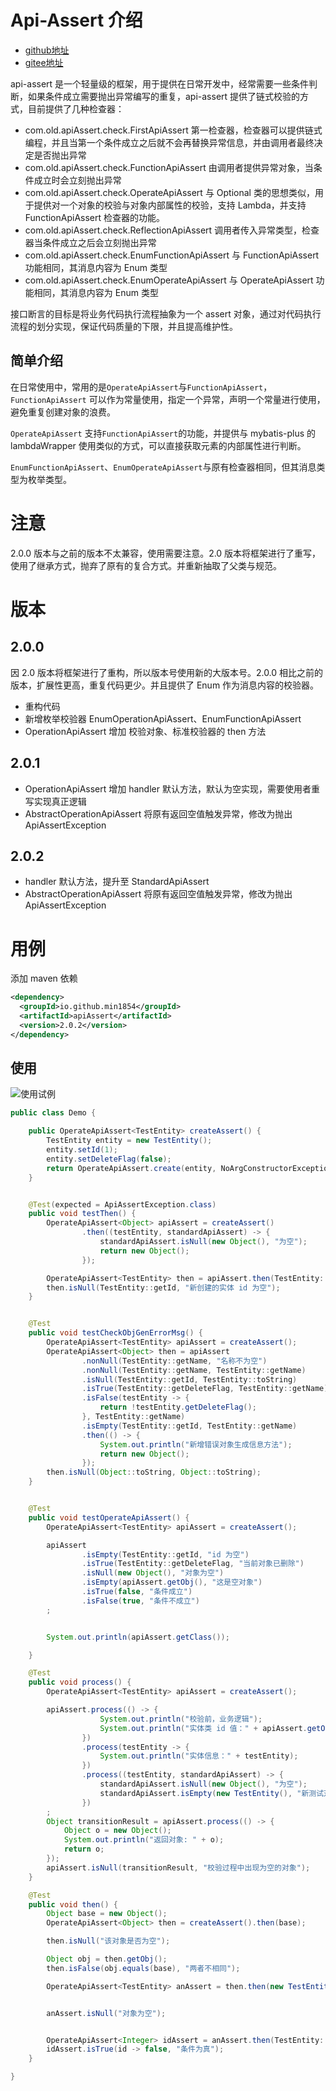 # Api-Assert 介绍

- [github地址](https://github.com/min1854/apiAssert)
- [gitee地址](https://gitee.com/min1854/api-assert)


api-assert 是一个轻量级的框架，用于提供在日常开发中，经常需要一些条件判断，如果条件成立需要抛出异常编写的重复，api-assert 提供了链式校验的方式，目前提供了几种检查器：

- com.old.apiAssert.check.FirstApiAssert 第一检查器，检查器可以提供链式编程，并且当第一个条件成立之后就不会再替换异常信息，并由调用者最终决定是否抛出异常
- com.old.apiAssert.check.FunctionApiAssert 由调用者提供异常对象，当条件成立时会立刻抛出异常
- com.old.apiAssert.check.OperateApiAssert 与 Optional 类的思想类似，用于提供对一个对象的校验与对象内部属性的校验，支持 Lambda，并支持 FunctionApiAssert 检查器的功能。
- com.old.apiAssert.check.ReflectionApiAssert 调用者传入异常类型，检查器当条件成立之后会立刻抛出异常
- com.old.apiAssert.check.EnumFunctionApiAssert 与 FunctionApiAssert 功能相同，其消息内容为 Enum 类型
- com.old.apiAssert.check.EnumOperateApiAssert 与 OperateApiAssert 功能相同，其消息内容为 Enum 类型


接口断言的目标是将业务代码执行流程抽象为一个 assert 对象，通过对代码执行流程的划分实现，保证代码质量的下限，并且提高维护性。

## 简单介绍
在日常使用中，常用的是`OperateApiAssert`与`FunctionApiAssert`，`FunctionApiAssert` 可以作为常量使用，指定一个异常，声明一个常量进行使用，避免重复创建对象的浪费。

`OperateApiAssert` 支持`FunctionApiAssert`的功能，并提供与 mybatis-plus 的 lambdaWrapper 使用类似的方式，可以直接获取元素的内部属性进行判断。

`EnumFunctionApiAssert`、`EnumOperateApiAssert`与原有检查器相同，但其消息类型为枚举类型。




# 注意
2.0.0 版本与之前的版本不太兼容，使用需要注意。2.0 版本将框架进行了重写，使用了继承方式，抛弃了原有的复合方式。并重新抽取了父类与规范。


# 版本

## 2.0.0
因 2.0 版本将框架进行了重构，所以版本号使用新的大版本号。2.0.0 相比之前的版本，扩展性更高，重复代码更少。并且提供了 Enum 作为消息内容的校验器。

- 重构代码
- 新增枚举校验器 EnumOperationApiAssert、EnumFunctionApiAssert
- OperationApiAssert 增加 校验对象、标准校验器的 then 方法

## 2.0.1
- OperationApiAssert 增加 handler 默认方法，默认为空实现，需要使用者重写实现真正逻辑
- AbstractOperationApiAssert 将原有返回空值触发异常，修改为抛出 ApiAssertException

## 2.0.2
- handler 默认方法，提升至 StandardApiAssert
- AbstractOperationApiAssert 将原有返回空值触发异常，修改为抛出 ApiAssertException


# 用例
添加 maven 依赖
```xml
<dependency>
  <groupId>io.github.min1854</groupId>
  <artifactId>apiAssert</artifactId>
  <version>2.0.2</version>
</dependency>
```



## 使用



![使用试例](https://img-blog.csdnimg.cn/cca04af30f1b4f31a6c21bb7b610c8a4.jpeg)












```java
public class Demo {

    public OperateApiAssert<TestEntity> createAssert() {
        TestEntity entity = new TestEntity();
        entity.setId(1);
        entity.setDeleteFlag(false);
        return OperateApiAssert.create(entity, NoArgConstructorException::new);
    }


    @Test(expected = ApiAssertException.class)
    public void testThen() {
        OperateApiAssert<Object> apiAssert = createAssert()
                .then((testEntity, standardApiAssert) -> {
                    standardApiAssert.isNull(new Object(), "为空");
                    return new Object();
                });

        OperateApiAssert<TestEntity> then = apiAssert.then(TestEntity::new);
        then.isNull(TestEntity::getId, "新创建的实体 id 为空");
    }


    @Test
    public void testCheckObjGenErrorMsg() {
        OperateApiAssert<TestEntity> apiAssert = createAssert();
        OperateApiAssert<Object> then = apiAssert
                .nonNull(TestEntity::getName, "名称不为空")
                .nonNull(TestEntity::getName, TestEntity::getName)
                .isNull(TestEntity::getId, TestEntity::toString)
                .isTrue(TestEntity::getDeleteFlag, TestEntity::getName)
                .isFalse(testEntity -> {
                    return !testEntity.getDeleteFlag();
                }, TestEntity::getName)
                .isEmpty(TestEntity::getId, TestEntity::getName)
                .then(() -> {
                    System.out.println("新增错误对象生成信息方法");
                    return new Object();
                });
        then.isNull(Object::toString, Object::toString);
    }


    @Test
    public void testOperateApiAssert() {
        OperateApiAssert<TestEntity> apiAssert = createAssert();

        apiAssert
                .isEmpty(TestEntity::getId, "id 为空")
                .isTrue(TestEntity::getDeleteFlag, "当前对象已删除")
                .isNull(new Object(), "对象为空")
                .isEmpty(apiAssert.getObj(), "这是空对象")
                .isTrue(false, "条件成立")
                .isFalse(true, "条件不成立")
        ;


        System.out.println(apiAssert.getClass());

    }

    @Test
    public void process() {
        OperateApiAssert<TestEntity> apiAssert = createAssert();

        apiAssert.process(() -> {
                    System.out.println("校验前，业务逻辑");
                    System.out.println("实体类 id 值：" + apiAssert.getObj().getId());
                })
                .process(testEntity -> {
                    System.out.println("实体信息：" + testEntity);
                })
                .process((testEntity, standardApiAssert) -> {
                    standardApiAssert.isNull(new Object(), "为空");
                    standardApiAssert.isEmpty(new TestEntity(), "新测试对象为空");
                })
        ;
        Object transitionResult = apiAssert.process(() -> {
            Object o = new Object();
            System.out.println("返回对象: " + o);
            return o;
        });
        apiAssert.isNull(transitionResult, "校验过程中出现为空的对象");
    }

    @Test
    public void then() {
        Object base = new Object();
        OperateApiAssert<Object> then = createAssert().then(base);

        then.isNull("该对象是否为空");

        Object obj = then.getObj();
        then.isFalse(obj.equals(base), "两者不相同");

        OperateApiAssert<TestEntity> anAssert = then.then(new TestEntity());


        anAssert.isNull("对象为空");


        OperateApiAssert<Integer> idAssert = anAssert.then(TestEntity::getId);
        idAssert.isTrue(id -> false, "条件为真");
    }

}
```
